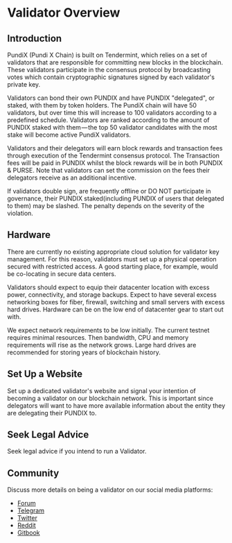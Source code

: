 # Validator Overview

## Introduction

PundiX (Pundi X Chain) is built on Tendermint, which relies on a set of validators that are responsible for committing new blocks in the blockchain. These validators participate in the consensus protocol by broadcasting votes which contain cryptographic signatures signed by each validator's private key.

Validators can bond their own PUNDIX and have PUNDIX "delegated", or staked, with them by token holders. The PundiX chain will have 50 validators, but over time this will increase to 100 validators according to a predefined schedule. Validators are ranked according to the amount of PUNDIX staked with them — the top 50 validator candidates with the most stake will become active PundiX validators.

Validators and their delegators will earn block rewards and transaction fees through execution of the Tendermint consensus protocol. The Transaction fees will be paid in PUNDIX whilst the block rewards will be in both PUNDIX & PURSE. Note that validators can set the commission on the fees their delegators receive as an additional incentive.

If validators double sign, are frequently offline or DO NOT participate in governance, their PUNDIX staked(including PUNDIX of users that delegated to them) may be slashed. The penalty depends on the severity of the violation.

## Hardware

There are currently no existing appropriate cloud solution for validator key management. For this reason, validators must set up a physical operation secured with restricted access. A good starting place, for example, would be co-locating in secure data centers.

Validators should expect to equip their datacenter location with excess power, connectivity, and storage backups. Expect to have several excess networking boxes for fiber, firewall, switching and small servers with excess hard drives. Hardware can be on the low end of datacenter gear to start out with.

We expect network requirements to be low initially. The current testnet requires minimal resources. Then bandwidth, CPU and memory requirements will rise as the network grows. Large hard drives are recommended for storing years of blockchain history.

## Set Up a Website

Set up a dedicated validator's website and signal your intention of becoming a validator on our blockchain network. This is important since delegators will want to have more available information about the entity they are delegating their PUNDIX to.

## Seek Legal Advice

Seek legal advice if you intend to run a Validator.

## Community

Discuss more details on being a validator on our social media platforms:

* [Forum](https://forum.pundix.com/)
* [Telegram](https://t.me/pundix)
* [Twitter](https://twitter.com/PundiXLabs)
* [Reddit](https://www.reddit.com/r/PundiX/)
* [Gitbook](https://github.com/pundix)
